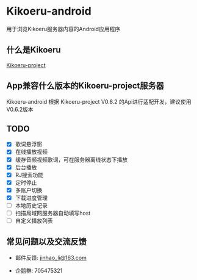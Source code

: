 # Kikoeru-android
用于浏览Kikoeru服务器内容的Android应用程序
## 什么是Kikoeru
[Kikoeru-project][1]
## App兼容什么版本的Kikoeru-project服务器
Kikoeru-android 根据 Kikoeru-project V0.6.2 的Api进行适配开发，建议使用V0.6.2版本
## TODO
- [x] 歌词悬浮窗
- [x] 在线播放视频
- [x] 缓存音频视频歌词，可在服务器离线状态下播放
- [x] 后台播放
- [x] RJ搜索功能
- [x] 定时停止
- [x] 多账户切换
- [x] 下载进度管理
- [ ] 本地历史记录
- [ ] 扫描局域网服务器自动填写host
- [ ] 自定义播放列表
## 常见问题以及交流反馈
- 邮件反馈: jinhao_li@163.com
- 企鹅群: 705475321



  [1]: https://github.com/kikoeru-project/kikoeru-express
